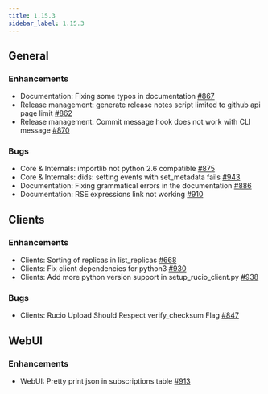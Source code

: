 ```yaml
---
title: 1.15.3
sidebar_label: 1.15.3
---
```


## General

### Enhancements

- Documentation: Fixing some typos in documentation [#867](https://github.com/rucio/rucio/issues/867)
- Release management: generate release notes script limited to github api page limit [#862](https://github.com/rucio/rucio/issues/862)
- Release management: Commit message hook does not work with CLI message [#870](https://github.com/rucio/rucio/issues/870)

### Bugs

- Core & Internals: importlib not python 2.6 compatible [#875](https://github.com/rucio/rucio/issues/875)
- Core & Internals: dids: setting events with set_metadata fails [#943](https://github.com/rucio/rucio/issues/943)
- Documentation: Fixing grammatical errors in the documentation [#886](https://github.com/rucio/rucio/issues/886)
- Documentation: RSE expressions link not working  [#910](https://github.com/rucio/rucio/issues/910)

## Clients

### Enhancements

- Clients: Sorting of replicas in list_replicas [#668](https://github.com/rucio/rucio/issues/668)
- Clients: Fix client dependencies for python3 [#930](https://github.com/rucio/rucio/issues/930)
- Clients:  Add more python version support in setup_rucio_client.py [#938](https://github.com/rucio/rucio/issues/938)

### Bugs

- Clients: Rucio Upload Should Respect verify_checksum Flag [#847](https://github.com/rucio/rucio/issues/847)

## WebUI

### Enhancements

- WebUI: Pretty print json in subscriptions table [#913](https://github.com/rucio/rucio/issues/913)
